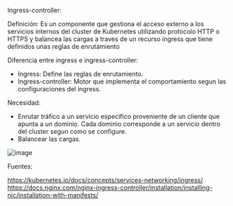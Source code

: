 

Ingress-controller:

Definición: Es un componente que gestiona el acceso externo a los servicios internos del cluster de Kubernetes utilizando protocolo HTTP o HTTPS y balancea las cargas a traves de un recurso ingress que tiene definidos unas reglas de enrutamiento

Diferencia entre ingress e ingress-controller:

- Ingress: Define las reglas de enrutamiento.
- Ingress-controller: Motor que implementa el comportamiento segun las configuraciones del ingress.

Necesidad:

- Enrutar tráfico a un servicio especifico proveniente de un cliente que apunta a un dominio. Cada dominio corresponde a un servicio dentro del cluster segun como se configure.
- Balancear las cargas.

![image](https://github.com/user-attachments/assets/2b4fb9e5-5130-4606-b324-7a26327154a3)

  
Fuentes:

https://kubernetes.io/docs/concepts/services-networking/ingress/
https://docs.nginx.com/nginx-ingress-controller/installation/installing-nic/installation-with-manifests/

